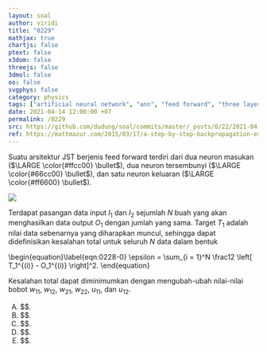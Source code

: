 ```yaml
---
layout: soal
author: viridi
title: "0229"
mathjax: true
chartjs: false
ptext: false
x3dom: false
threejs: false
3dmol: false
oo: false
svgphys: false
category: physics
tags: ["artificial neural network", "ann", "feed forward", "three layers", "error", "fi3201", "2020-2"]
date: 2021-04-14 12:00:00 +07
permalink: /0229
src: https://github.com/dudung/soal/commits/master/_posts/0/22/2021-04-13-intro-to-ann-9.md
ref: https://mattmazur.com/2015/03/17/a-step-by-step-backpropagation-example/
---
```

Suatu arsitektur JST berjenis feed forward terdiri dari dua neuron masukan ($\LARGE \color{#ffcc00} \bullet$), dua neuron tersembunyi ($\LARGE \color{#66cc00} \bullet$), dan satu neuron keluaran ($\LARGE \color{#ff6600} \bullet$).

![]({{site.baseurl}}/assets/img/0/22/0228.png)

Terdapat pasangan data input $I_1$ dan $I_2$ sejumlah $N$ buah yang akan menghasilkan data output $O_1$ dengan jumlah yang sama. Target $T_1$ adalah nilai data sebenarnya yang diharapkan muncul, sehingga dapat didefinisikan kesalahan total untuk seluruh $N$ data dalam bentuk

\begin{equation}\label{eqn:0228-0}
\epsilon = \sum_{i = 1}^N \frac12 \left[ T_1^{(i)} - O_1^{(i)} \right]^2.
\end{equation}

Kesalahan total dapat diminimumkan dengan mengubah-ubah nilai-nilai bobot $w_{11}$, $w_{12}$, $w_{21}$, $w_{22}$, $u_{11}$, dan $u_{12}$.

<ol type="A">
<li>$$.
<li>$$.
<li>$$.
<li>$$.
<li>$$.
